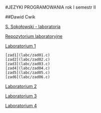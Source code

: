 #JEZYKI PROGRAMOWANIA rok I semestr II

##Dawid Cwik

[S. Sokołowski - laboratoria](https://inf.ug.edu.pl/~stefan/Dydaktyka/JezProg/Slajdy/index.html#lab)

[Repozytorium laboratoryjne](https://github.com/dcwik96/labc.git)


[Laboratorium 1](https://inf.ug.edu.pl/~stefan/Dydaktyka/JezProg/Slajdy/Labs01/)

    [zad1](labc/zad01.c)
    [zad2](labc/zad02.c)
    [zad3](labc/zad03.c)
    [zad4](labc/zad04.c)
    [zad5](labc/zad05.c)
    [zad6](labc/zad06.c)

  [Laboratorium 2](https://inf.ug.edu.pl/~stefan/Dydaktyka/JezProg/Slajdy/Labs02/)


  [Laboratorium 3](https://inf.ug.edu.pl/~stefan/Dydaktyka/JezProg/Slajdy/Labs03/)


  [Laboratorium 4](https://inf.ug.edu.pl/~stefan/Dydaktyka/JezProg/Slajdy/Labs04/)
